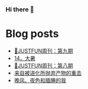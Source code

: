 ### Hi there 👋

<!--
**rebron1900/rebron1900** is a ✨ _special_ ✨ repository because its `README.md` (this file) appears on your GitHub profile.

Here are some ideas to get you started:

- 🔭 I’m currently working on ...
- 🌱 I’m currently learning ...
- 👯 I’m looking to collaborate on ...
- 🤔 I’m looking for help with ...
- 💬 Ask me about ...
- 📫 How to reach me: ...
- 😄 Pronouns: ...
- ⚡ Fun fact: ...
-->



# Blog posts
<!-- BLOG-POST-LIST:START -->
- [🤣JUSTFUN周刊：第九期](https://1900.live/justfunzhou-kan-di-jiu-qi/)
- [14，大暑](https://1900.live/14-da-shu/)
- [🤣JUSTFUN周刊：第八期](https://1900.live/justfunzhou-kan-di-ba-qi/)
- [来自被进化所抛弃产物的重击](https://1900.live/lai-zi-bei-jin-hua-suo-pao-qi-chan-wu-de-zhong-ji/)
- [晚风、夜色和腼腆的我](https://1900.live/wan-feng-ye-se-he-mian-tian-de-wo/)
<!-- BLOG-POST-LIST:END -->
